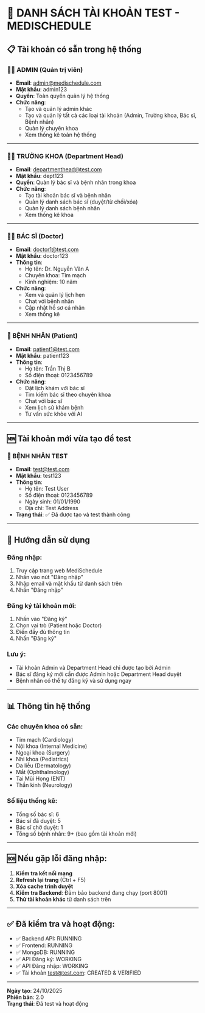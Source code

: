 # 🏥 DANH SÁCH TÀI KHOẢN TEST - MEDISCHEDULE

## 📋 Tài khoản có sẵn trong hệ thống

### 👨‍💼 ADMIN (Quản trị viên)
- **Email**: admin@medischedule.com
- **Mật khẩu**: admin123
- **Quyền**: Toàn quyền quản lý hệ thống
- **Chức năng**:
  - Tạo và quản lý admin khác
  - Tạo và quản lý tất cả các loại tài khoản (Admin, Trưởng khoa, Bác sĩ, Bệnh nhân)
  - Quản lý chuyên khoa
  - Xem thống kê toàn hệ thống

---

### 👨‍⚕️ TRƯỞNG KHOA (Department Head)
- **Email**: departmenthead@test.com
- **Mật khẩu**: dept123
- **Quyền**: Quản lý bác sĩ và bệnh nhân trong khoa
- **Chức năng**:
  - Tạo tài khoản bác sĩ và bệnh nhân
  - Quản lý danh sách bác sĩ (duyệt/từ chối/xóa)
  - Quản lý danh sách bệnh nhân
  - Xem thống kê khoa

---

### 👨‍⚕️ BÁC SĨ (Doctor)
- **Email**: doctor1@test.com
- **Mật khẩu**: doctor123
- **Thông tin**:
  - Họ tên: Dr. Nguyễn Văn A
  - Chuyên khoa: Tim mạch
  - Kinh nghiệm: 10 năm
- **Chức năng**:
  - Xem và quản lý lịch hẹn
  - Chat với bệnh nhân
  - Cập nhật hồ sơ cá nhân
  - Xem thống kê

---

### 👤 BỆNH NHÂN (Patient)
- **Email**: patient1@test.com
- **Mật khẩu**: patient123
- **Thông tin**:
  - Họ tên: Trần Thị B
  - Số điện thoại: 0123456789
- **Chức năng**:
  - Đặt lịch khám với bác sĩ
  - Tìm kiếm bác sĩ theo chuyên khoa
  - Chat với bác sĩ
  - Xem lịch sử khám bệnh
  - Tư vấn sức khỏe với AI

---

## 🆕 Tài khoản mới vừa tạo để test

### 👤 BỆNH NHÂN TEST
- **Email**: test@test.com
- **Mật khẩu**: test123
- **Thông tin**:
  - Họ tên: Test User
  - Số điện thoại: 0123456789
  - Ngày sinh: 01/01/1990
  - Địa chỉ: Test Address
- **Trạng thái**: ✅ Đã được tạo và test thành công

---

## 🔗 Hướng dẫn sử dụng

### Đăng nhập:
1. Truy cập trang web MediSchedule
2. Nhấn vào nút "Đăng nhập"
3. Nhập email và mật khẩu từ danh sách trên
4. Nhấn "Đăng nhập"

### Đăng ký tài khoản mới:
1. Nhấn vào "Đăng ký"
2. Chọn vai trò (Patient hoặc Doctor)
3. Điền đầy đủ thông tin
4. Nhấn "Đăng ký"

### Lưu ý:
- Tài khoản Admin và Department Head chỉ được tạo bởi Admin
- Bác sĩ đăng ký mới cần được Admin hoặc Department Head duyệt
- Bệnh nhân có thể tự đăng ký và sử dụng ngay

---

## 📊 Thông tin hệ thống

### Các chuyên khoa có sẵn:
- Tim mạch (Cardiology)
- Nội khoa (Internal Medicine)
- Ngoại khoa (Surgery)
- Nhi khoa (Pediatrics)
- Da liễu (Dermatology)
- Mắt (Ophthalmology)
- Tai Mũi Họng (ENT)
- Thần kinh (Neurology)

### Số liệu thống kê:
- Tổng số bác sĩ: 6
- Bác sĩ đã duyệt: 5
- Bác sĩ chờ duyệt: 1
- Tổng số bệnh nhân: 9+ (bao gồm tài khoản mới)

---

## 🆘 Nếu gặp lỗi đăng nhập:

1. **Kiểm tra kết nối mạng**
2. **Refresh lại trang** (Ctrl + F5)
3. **Xóa cache trình duyệt**
4. **Kiểm tra Backend**: Đảm bảo backend đang chạy (port 8001)
5. **Thử tài khoản khác** từ danh sách trên

---

## ✅ Đã kiểm tra và hoạt động:
- ✅ Backend API: RUNNING
- ✅ Frontend: RUNNING  
- ✅ MongoDB: RUNNING
- ✅ API Đăng ký: WORKING
- ✅ API Đăng nhập: WORKING
- ✅ Tài khoản test@test.com: CREATED & VERIFIED

---

**Ngày tạo**: 24/10/2025  
**Phiên bản**: 2.0  
**Trạng thái**: Đã test và hoạt động
